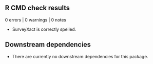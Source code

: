 ## R CMD check results

0 errors | 0 warnings | 0 notes

* SurveyXact is correctly spelled.

## Downstream dependencies

* There are currently no downstream dependencies for this package.
